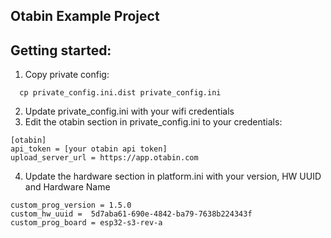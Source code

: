 ## Otabin Example Project

## Getting started:

1. Copy private config:
  ```
    cp private_config.ini.dist private_config.ini
  ``` 
2. Update private_config.ini with your wifi credentials
3. Edit the otabin section in private_config.ini to your credentials:
  ```
  [otabin]
  api_token = [your otabin api token]
  upload_server_url = https://app.otabin.com
  ```
4. Update the hardware section in platform.ini with your version, HW UUID and Hardware Name
  ```
  custom_prog_version = 1.5.0
  custom_hw_uuid =  5d7aba61-690e-4842-ba79-7638b224343f
  custom_prog_board = esp32-s3-rev-a  
  ```